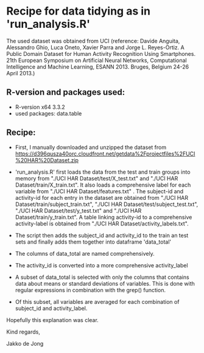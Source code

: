 # Recipe for data tidying as in 'run_analysis.R'

The used dataset was obtained from UCI (reference: Davide Anguita, Alessandro Ghio, Luca Oneto, Xavier Parra and Jorge L. Reyes-Ortiz. A Public Domain Dataset for Human Activity Recognition Using Smartphones. 21th European Symposium on Artificial Neural Networks, Computational Intelligence and Machine Learning, ESANN 2013. Bruges, Belgium 24-26 April 2013.)

## R-version and packages used:

* R-version x64 3.3.2
* used packages: data.table

## Recipe:

* First, I manually downloaded and unzipped the dataset from https://d396qusza40orc.cloudfront.net/getdata%2Fprojectfiles%2FUCI%20HAR%20Dataset.zip

* 'run_analysis.R' first loads the data from the test and train groups into memory from "./UCI HAR Dataset/test/X_test.txt" and "./UCI HAR Dataset/train/X_train.txt". 
It also loads a comprehensive label for each variable from "./UCI HAR Dataset/features.txt" .
The subject-id and activity-id for each entry in the dataset are obtained from "./UCI HAR Dataset/train/subject_train.txt", "./UCI HAR Dataset/test/subject_test.txt", "./UCI HAR Dataset/test/y_test.txt" and "./UCI HAR Dataset/train/y_train.txt".
A table linking activity-id to a comprehensive activity-label is obtained from "./UCI HAR Dataset/activity_labels.txt".

* The script then adds the subject_id and activity_id to the train an test sets and finally adds them together into dataframe 'data_total'

* The columns of data_total are named comprehensively.

* The activity_id is converted into a more comprehensive activity_label

* A subset of data_total is selected with only the columns that contains data about means or standard deviations of variables.
This is done with regular expressions in combination with the grep() function.

* Of this subset, all variables are averaged for each combination of subject_id and activity_label.

Hopefully this explanation was clear.

Kind regards,

Jakko de Jong
